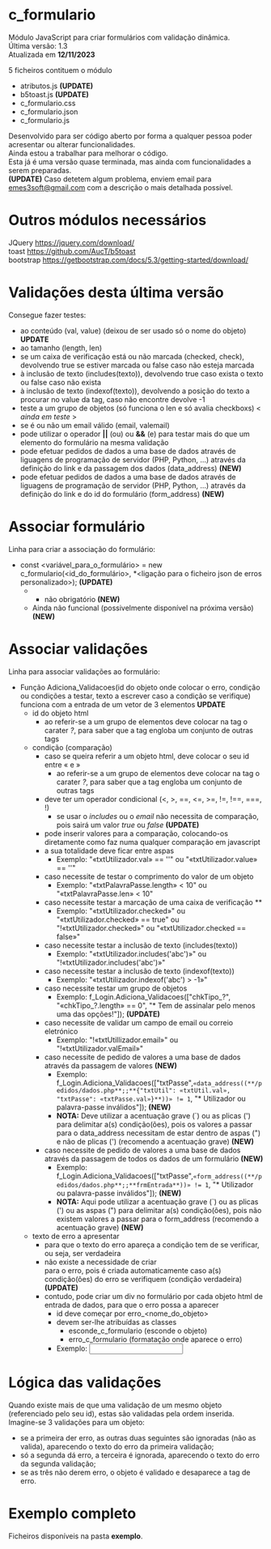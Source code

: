 # c_formulario
Módulo JavaScript para criar formulários com validação dinâmica. <br>
Última versão: 1.3 <br>
Atualizada em **12/11/2023**

5 ficheiros contituem o módulo
- atributos.js **(UPDATE)**
- b5toast.js **(UPDATE)**
- c_formulario.css
- c_formulario.json
- c_formulario.js

Desenvolvido para ser código aberto por forma a qualquer pessoa poder acresentar ou alterar funcionalidades. <br>
Ainda estou a trabalhar para melhorar o código. <br>
Esta já é uma versão quase terminada, mas ainda com funcionalidades a serem preparadas. <br> **(UPDATE)**
Caso detetem algum problema, enviem email para emes3soft@gmail.com com a descrição o mais detalhada possível. <br>

# Outros módulos necessários

JQuery     https://jquery.com/download/ <br>
toast      https://github.com/AucT/b5toast <br>
bootstrap  https://getbootstrap.com/docs/5.3/getting-started/download/ <br>

# Validações desta última versão

Consegue fazer testes:
  - ao conteúdo (val, value) (deixou de ser usado só o nome do objeto) **UPDATE**
  - ao tamanho (length, len)
  - se um caixa de verificação está ou não marcada (checked, check), devolvendo true se estiver marcada ou false caso não esteja marcada
  - à inclusão de texto (includes(texto)), devolvendo true caso exista o texto ou false caso não exista
  - à inclusão de texto (indexof(texto)), devolvendo a posição do texto a procurar no value da tag, caso não encontre devolve -1
  - teste a um grupo de objetos (só funciona o len e só avalia checkboxs) < _ainda em teste_ >
  - se é ou não um email válido (email, valemail)
  - pode utilizar o operador **||** (ou) ou **&&** (e) para testar mais do que um elemento do formulário na mesma validação
  - pode efetuar pedidos de dados a uma base de dados através de liguagens de programação de servidor (PHP, Python, ...) através da definição do link e da passagem dos dados (data_address) **(NEW)**
  - pode efetuar pedidos de dados a uma base de dados através de liguagens de programação de servidor (PHP, Python, ...) através da definição do link e do id do formulário (form_address) **(NEW)**

# Associar formulário

Linha para criar a associação do formulário:
- const <variável_para_o_formulário> = new c_formulario(<id_do_formulário>, *<ligação para o ficheiro json de erros personalizado>); **(UPDATE)**
  - * não obrigatório **(NEW)**
  - Ainda não funcional (possivelmente disponível na próxima versão) **(NEW)**

# Associar validações

Linha para associar validações ao formulário:
- Função Adiciona_Validacoes(id do objeto onde colocar o erro, condição ou condições a testar, texto a escrever caso a condição se verifique) funciona com a entrada de um vetor de 3 elementos **UPDATE**
  - id do objeto html
    - ao referir-se a um grupo de elementos deve colocar na tag o carater _?_, para saber que a tag engloba um conjunto de outras tags
  - condição (comparação)
    - caso se queira referir a um objeto html, deve colocar o seu id entre « e »
      - ao referir-se a um grupo de elementos deve colocar na tag o carater _?_, para saber que a tag engloba um conjunto de outras tags
    - deve ter um operador condicional (<, >, ==, <=, >=, !=, !==, ===, !)
      - se usar o _includes_ ou o _email_ não necessita de comparação, pois sairá um valor _true_ ou _false_ **(UPDATE)**
    - pode inserir valores para a comparação, colocando-os diretamente como faz numa qualquer comparação em javascript
    - a sua totalidade deve ficar entre aspas
      - Exemplo: "«txtUtilizador.val» == ''" ou "«txtUtilizador.value» == ''"
    - caso necessite de testar o comprimento do valor de um objeto
      - Exemplo: "«txtPalavraPasse.length» < 10" ou "«txtPalavraPasse.len» < 10"
    - caso necessite testar a marcação de uma caixa de verificação **
      - Exemplo: "«txtUtilizador.checked»" ou "«txtUtilizador.checked» == true" ou "!«txtUtilizador.checked»" ou "«txtUtilizador.checked == false»"
    - caso necessite testar a inclusão de texto (includes(texto))
      - Exemplo: "«txtUtilizador.includes('abc')»" ou "!«txtUtilizador.includes('abc')»"
    - caso necessite testar a inclusão de texto (indexof(texto))
      - Exemplo: "«txtUtilizador.indexof('abc') > -1»"
    - caso necessite testar um grupo de objetos
      - Exemplo: f_Login.Adiciona_Validacoes(["chkTipo_?", "«chkTipo_?.length» == 0", "* Tem de assinalar pelo menos uma das opções!"]); **(UPDATE)**
    - caso necessite de validar um campo de email ou correio eletrónico
      - Exemplo: "!«txtUtillizador.email»" ou "!«txtUtilizador.valEmail»"
    - caso necessite de pedido de valores a uma base de dados através da passagem de valores  **(NEW)**
      - Exemplo: f_Login.Adiciona_Validacoes(["txtPasse",`«data_address((**/pedidos/dados.php**;;**{"txtUtil": «txtUtil.val», "txtPasse": «txtPasse.val»}**))» != 1`, "* Utilizador ou palavra-passe inválidos"]);  **(NEW)**
      - **NOTA:** Deve utilizar a acentuação grave (`) ou as plicas (') para delimitar a(s) condição(ões), pois os valores a passar para o data_address necessitam de estar dentro de aspas (") e não de plicas (') (recomendo a acentuação grave) **(NEW)**
    - caso necessite de pedido de valores a uma base de dados através da passagem de todos os dados de um formulário **(NEW)**
      - Exemplo: f_Login.Adiciona_Validacoes(["txtPasse",`«form_address((**/pedidos/dados.php**;;**frmEntrada**))» != 1`, "* Utilizador ou palavra-passe inválidos"]); **(NEW)**
      - **NOTA:** Aqui pode utilizar a acentuação grave (`) ou as plicas (') ou as aspas (") para delimitar a(s) condição(ões), pois não existem valores a passar para o form_address (recomendo a acentuação grave) **(NEW)**
  - texto de erro a apresentar
    - para que o texto do erro apareça a condição tem de se verificar, ou seja, ser verdadeira
    - não existe a necessidade de criar <div> para o erro, pois é criada automaticamente caso a(s) condição(ões) do erro se verifiquem (condição verdadeira) **(UPDATE)**
    - contudo, pode criar um div no formulário por cada objeto html de entrada de dados, para que o erro possa a aparecer
      - id deve começar por erro_<nome_do_objeto> 
      - devem ser-lhe atribuídas as classes
        - esconde_c_formulario (esconde o objeto)
        - erro_c_formulario (formatação onde aparece o erro)
      - Exemplo:
        <input id="txtUtilizador" type="text" />
        <div id="erro_txtUtilizador" class="esconde_c_formulario erro_c_formulario"></div>

# Lógica das validações

Quando existe mais de que uma validação de um mesmo objeto (referenciado pelo seu id), estas são validadas pela ordem inserida. <br>
Imagine-se 3 validações para um objeto:
  - se a primeira der erro, as outras duas seguintes são ignoradas (não as valida), aparecendo o texto do erro da primeira validação;
  - só a segunda dá erro, a terceira é ignorada, aparecendo o texto do erro da segunda validação;
  - se as três não derem erro, o objeto é validado e desaparece a tag de erro.

# Exemplo completo

Ficheiros disponíveis na pasta **exemplo**.
